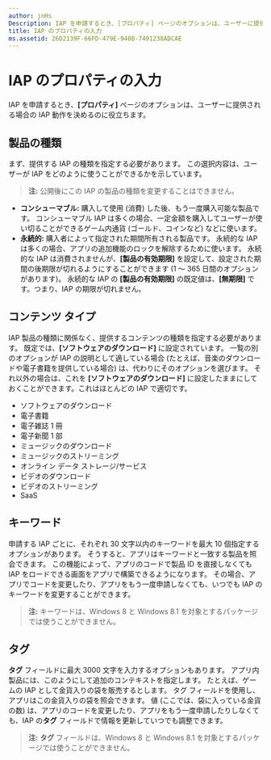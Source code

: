 ```yaml
---
author: jnHs
Description: IAP を申請するとき、[プロパティ] ページのオプションは、ユーザーに提供される場合の IAP 動作を決めるのに役立ちます。
title: IAP のプロパティの入力
ms.assetid: 26D2139F-66FD-479E-940B-7491238ADCAE
---
```


# IAP のプロパティの入力


IAP を申請するとき、**[プロパティ]** ページのオプションは、ユーザーに提供される場合の IAP 動作を決めるのに役立ちます。

## 製品の種類


まず、提供する IAP の種類を指定する必要があります。 この選択内容は、ユーザーが IAP をどのように使うことができるかを示しています。

> **注:** 公開後にこの IAP の製品の種類を変更することはできません。

-   **コンシューマブル:** 購入して使用 (消費) した後、もう一度購入可能な製品です。 コンシューマブル IAP は多くの場合、一定金額を購入してユーザーが使い切ることができるゲーム内通貨 (ゴールド、コインなど) などに使います。
-   **永続的:** 購入者によって指定された期間所有される製品です。 永続的な IAP は多くの場合、アプリの追加機能のロックを解除するために使います。 永続的な IAP は消費されませんが、**[製品の有効期限]** を設定して、設定された期間の後期限が切れるようにすることができます (1 ～ 365 日間のオプションがあります)。 永続的な IAP の **[製品の有効期限]** の既定値は、**[無期限]** です。つまり、IAP の期限が切れません。

## コンテンツ タイプ


IAP 製品の種類に関係なく、提供するコンテンツの種類を指定する必要があります。 既定では、**[ソフトウェアのダウンロード]** に設定されています。 一覧の別のオプションが IAP の説明として適している場合 (たとえば、音楽のダウンロードや電子書籍を提供している場合) は、代わりにそのオプションを選びます。 それ以外の場合は、これを **[ソフトウェアのダウンロード]** に設定したままにしておくことができます。これはほとんどの IAP で適切です。

-   ソフトウェアのダウンロード
-   電子書籍
-   電子雑誌 1 冊
-   電子新聞 1 部
-   ミュージックのダウンロード
-   ミュージックのストリーミング
-   オンライン データ ストレージ/サービス
-   ビデオのダウンロード
-   ビデオのストリーミング
-   SaaS

## キーワード


申請する IAP ごとに、それぞれ 30 文字以内のキーワードを最大 10 個指定するオプションがあります。 そうすると、アプリはキーワードと一致する製品を照会できます。 この機能によって、アプリのコードで製品 ID を直接しなくても IAP をロードできる画面をアプリで構築できるようになります。 その場合、アプリでコードを変更したり、アプリをもう一度申請しなくても、いつでも IAP のキーワードを変更することができます。

> **注:** キーワードは、Windows 8 と Windows 8.1 を対象とするパッケージでは使うことができません。

## タグ


**タグ** フィールドに最大 3000 文字を入力するオプションもあります。 アプリ内製品には、このようにして追加のコンテキストを指定します。 たとえば、ゲームの IAP として金貨入りの袋を販売するとします。 タグ フィールドを使用し、アプリはこの金貨入りの袋を照会できます。 値 (ここでは、袋に入っている金貨の数) は、アプリのコードを変更したり、アプリをもう一度申請したりしなくても、IAP の**タグ** フィールドで情報を更新していつでも調整できます。

> **注:** **タグ** フィールドは、Windows 8 と Windows 8.1 を対象とするパッケージでは使うことができません。

 

 

 






<!--HONumber=May16_HO2-->


